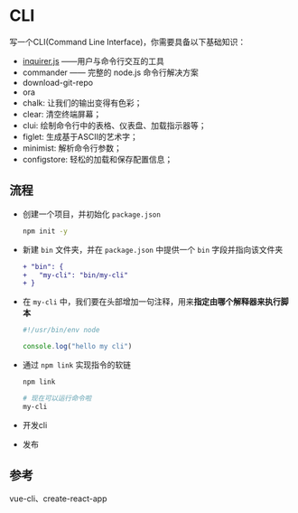 # CLI
写一个CLI(Command Line Interface)，你需要具备以下基础知识：
* [inquirer.js](https://blog.csdn.net/qq_26733915/article/details/80461257) ——用户与命令行交互的工具
* commander —— 完整的 node.js 命令行解决方案
* download-git-repo
* ora
* chalk: 让我们的输出变得有色彩；
* clear: 清空终端屏幕；
* clui: 绘制命令行中的表格、仪表盘、加载指示器等；
* figlet: 生成基于ASCII的艺术字；
* minimist: 解析命令行参数；
* configstore: 轻松的加载和保存配置信息；



## 流程

* 创建一个项目，并初始化 `package.json`

  ```bash
  npm init -y
  ```

* 新建 `bin` 文件夹，并在 `package.json` 中提供一个 `bin` 字段并指向该文件夹

  ```diff
  + "bin": {
  +   "my-cli": "bin/my-cli"
  + }
  ```

* 在 `my-cli` 中，我们要在头部增加一句注释，用来**指定由哪个解释器来执行脚本**

  ```js
  #!/usr/bin/env node
  
  console.log("hello my cli")
  ```

* 通过 `npm link` 实现指令的软链

  ```bash
  npm link
  
  # 现在可以运行命令啦
  my-cli
  ```

* 开发cli

* 发布



## 参考

vue-cli、create-react-app













